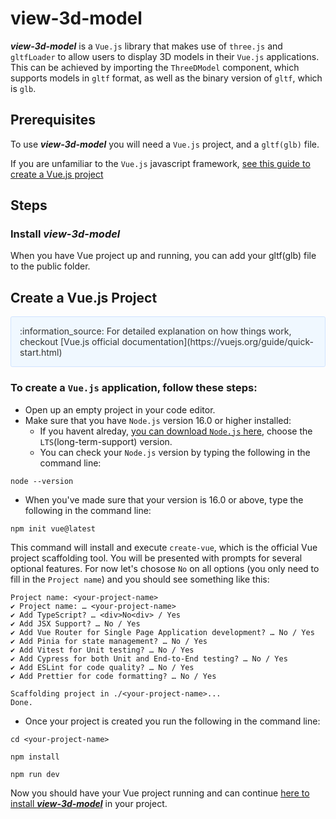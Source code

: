 # view-3d-model

**_view-3d-model_** is a `Vue.js` library that makes use of `three.js` and `gltfLoader` to allow users to display 3D models in their `Vue.js` applications. This can be achieved by importing the `ThreeDModel` component, which supports models in `gltf` format, as well as the binary version of `gltf`, which is `glb`.

## Prerequisites

To use **_view-3d-model_** you will need a `Vue.js` project, and a `gltf(glb)` file.

If you are unfamiliar to the `Vue.js` javascript framework,
[see this guide to create a Vue.js project](#create-vue-project)

## Steps

### Install **_view-3d-model_**

When you have Vue project up and running, you can add your gltf(glb) file to the public folder.

## <a id="create-vue-project"></a> Create a Vue.js Project

<div class="note">
:information_source: For detailed explanation on how things work, checkout [Vue.js official documentation](https://vuejs.org/guide/quick-start.html)
</div>

### To create a `Vue.js` application, follow these steps:

- Open up an empty project in your code editor.
- Make sure that you have `Node.js` version 16.0 or higher installed:
  - If you havent alreday, [you can download `Node.js` here](https://nodejs.org/en), choose the `LTS`(long-term-support) version.
  - You can check your `Node.js` version by typing the following in the command line:

```
node --version
```

- When you've made sure that your version is 16.0 or above, type the following in the command line:

```
npm init vue@latest
```

This command will install and execute `create-vue`, which is the official Vue project scaffolding tool. You will be presented with prompts for several optional features. For now let's chosose `No` on all options (you only need to fill in the `Project name`) and you should see something like this:

```
Project name: <your-project-name>
✔ Project name: … <your-project-name>
✔ Add TypeScript? … <div>No<div> / Yes
✔ Add JSX Support? … No / Yes
✔ Add Vue Router for Single Page Application development? … No / Yes
✔ Add Pinia for state management? … No / Yes
✔ Add Vitest for Unit testing? … No / Yes
✔ Add Cypress for both Unit and End-to-End testing? … No / Yes
✔ Add ESLint for code quality? … No / Yes
✔ Add Prettier for code formatting? … No / Yes

Scaffolding project in ./<your-project-name>...
Done.
```

- Once your project is created you run the following in the command line:

```
cd <your-project-name>
```

```
npm install
```

```
npm run dev
```

Now you should have your Vue project running and can continue [here to install **_view-3d-model_**]() in your project.

<style>
.note {
  padding: 1em;
  margin: 1em 0;
  border-radius: 0.2em;
  background-color: #f0f8ff;
  color: #333;
  border: 1px solid #d0e3ff;
}
</style>
